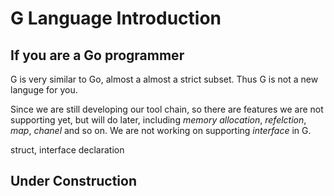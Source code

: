 # G Language Introduction

## If you are a Go programmer

G is very similar to Go, almost a almost a strict subset. Thus G is not a new languge for you.


Since we are still developing our tool chain, so there are features we are not supporting yet, but will do later,
including *memory allocation*, *refelction*, *map*, *chanel* and so on. We are not working on supporting *interface* in G.

struct, interface declaration

## Under Construction